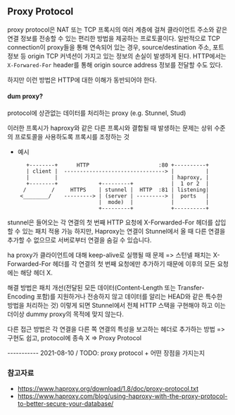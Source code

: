 ## Proxy Protocol
proxy protocol은 NAT 또는 TCP 프록시의 여러 계층에 걸쳐 클라이언트 주소와 같은 연결 정보를 전송할 수 있는 편리한 방법을 제공하는 프로토콜이다.
일반적으로 TCP connection이 proxy들을 통해 연속되어 있는 경우, source/destination 주소, 포트 정보 등 origin TCP 커넥션이 가지고 있는 정보의 손실이 발생하게 된다.
HTTP에서는 `X-Forwared-For` header를 통해 origin source address 정보를 전달할 수도 있다. 

하지만 이런 방법은 HTTP에 대한 이해가 동반되어야 한다.

#### dum proxy?

protocol에 상관없는 데이터를 처리하는 proxy (e.g. Stunnel, Stud)

이러한 프록시가 haproxy와 같은 다른 프록시와 결합될 때 발생하는 문제는 상위 수준의 프로토콜을 사용하도록 프록시를 조정하는 것 

- 예시 
```
      +--------+      HTTP                      :80 +----------+
      | client |  --------------------------------> |          |
      |        |                                    | haproxy, |
      +--------+             +---------+            |  1 or 2  |
     /        /     HTTPS    | stunnel |  HTTP  :81 | listening|
    <________/    ---------> | (server | ---------> |  ports   |
                             |  mode)  |            |          |
                             +---------+            +----------+

```
stunnel은 들어오는 각 연결의 첫 번째 HTTP 요청에 X-Forwarded-For 헤더를 삽입할 수 있는 패치 적용 가능
하지만, Haproxy는 연결이 Stunnel에서 올 때 다른 연결을 추가할 수 없으므로 서버로부터 연결을 숨길 수 있습니다.

ha proxy가 클라이언트에 대해 keep-alive로 실행될 때 문제
=> 스턴넬 패치는 X-Forwarded-For 헤더를 각 연결의 첫 번째 요청에만 추가하기 때문에 이후의 모든 요청에는 해당 헤더 X. 

해결 방법은 패치 개선(전달된 모든 데이터(Content-Length 또는 Transfer-Encoding 포함)를 지원하거나 전송하지 않고 데이터를 알리는 HEAD와 같은 특수한 방법을 처리하는 것)
이렇게 되면 Stunnel에서 전체 HTTP 스택을 구현해야 하고 이는 더이상 dummy proxy의 목적에 맞지 않는다.

다른 접근 방법은 각 연결을 다른 쪽 연결의 특성을 보고하는 헤더로 추가하는 방법
=> 구현도 쉽고, protocol에 종속 X => Proxy Protocol


----------- 2021-08-10 / TODO: proxy protocol + 어떤 장점을 가지는지 


### 참고자료
- https://www.haproxy.org/download/1.8/doc/proxy-protocol.txt
- https://www.haproxy.com/blog/using-haproxy-with-the-proxy-protocol-to-better-secure-your-database/
